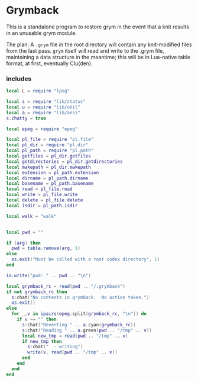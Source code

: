 # Grymback


  This is a standalone program to restore grym in the event that a knit
results in an unusable grym module.


The plan: A `.grym` file in the root directory will contain any
knit-modified files from the last pass.  `grym` itself will read and write
to the .grym file, maintaining a data structure in the meantime; this will
be in Lua-native table format, at first, eventually Clu(den).

### includes

```lua
local L = require "lpeg"

local s = require "lib/status"
local u = require "lib/util"
local a = require "lib/ansi"
s.chatty = true

local epeg = require "epeg"

local pl_file = require "pl.file"
local pl_dir = require "pl.dir"
local pl_path = require "pl.path"
local getfiles = pl_dir.getfiles
local getdirectories = pl_dir.getdirectories
local makepath = pl_dir.makepath
local extension = pl_path.extension
local dirname = pl_path.dirname
local basename = pl_path.basename
local read = pl_file.read
local write = pl_file.write
local delete = pl_file.delete
local isdir = pl_path.isdir

local walk = "walk"
```
```lua

local pwd = ""

if (arg) then
  pwd = table.remove(arg, 1)
else
  os.exit("Must be called with a root codex directory", 1)
end

io.write("pwd: " .. pwd .. "\n")

local grymback_rc = read(pwd .. "/.grymback")
if not grymback_rc then
  s:chat("No contents in grymback.  No action taken.")
  os.exit()
else
  for _,v in ipairs(epeg.split(grymback_rc, "\n")) do
    if v ~= "" then
      s:chat("Reverting " .. a.cyan(grymback_rc))
      s:chat("Reading " .. a.green(pwd .. "/tmp" .. v))
      local new_tmp = read(pwd .. "/tmp" .. v)
      if new_tmp then
        s:chat("  - writing")
        write(v, read(pwd .. "/tmp" .. v))
      end
    end
  end
end
```
